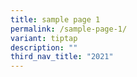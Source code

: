 ```yaml
---
title: sample page 1
permalink: /sample-page-1/
variant: tiptap
description: ""
third_nav_title: "2021"
---
```

